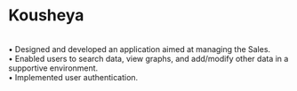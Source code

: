 <h1>Kousheya</h1></br>
•	Designed and developed an application aimed at managing the Sales.</br>
•	Enabled users to search data, view graphs, and add/modify other data in a supportive environment.</br>
•	Implemented user authentication.</br>
